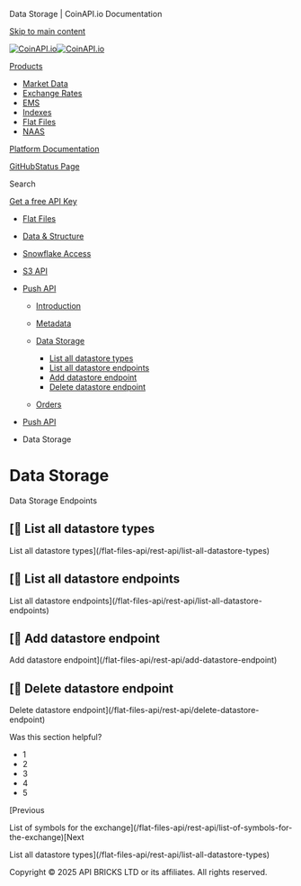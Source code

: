 Data Storage | CoinAPI.io Documentation




[Skip to main content](#__docusaurus_skipToContent_fallback)

[![CoinAPI.io](/img/logo.svg)![CoinAPI.io](/img/logo.svg)](https://www.coinapi.io)

[Products](/flat-files-api/rest-api/data-storage)

* [Market Data](/market-data/)
* [Exchange Rates](/exchange-rates-api/)
* [EMS](/ems-api/)
* [Indexes](/indexes-api/)
* [Flat Files](/flat-files-api/)
* [NAAS](/naas-api/)

[Platform Documentation](/general/authentication)

[GitHub](https://github.com/api-bricks/api-bricks-sdk)[Status Page](https://status.coinapi.io)

Search

[Get a free API Key](https://console.coinapi.io/?link=/apikeys/create)

* [Flat Files](/flat-files-api/)
* [Data & Structure](/flat-files-api/data-types/)
* [Snowflake Access](/flat-files-api/snowflake/)
* [S3 API](/flat-files-api/s3-api/)
* [Push API](/flat-files-api/rest-api/push-api)

  + [Introduction](/flat-files-api/rest-api/push-api)
  + [Metadata](/flat-files-api/rest-api/metadata)
  + [Data Storage](/flat-files-api/rest-api/data-storage)

    - [List all datastore types](/flat-files-api/rest-api/list-all-datastore-types)
    - [List all datastore endpoints](/flat-files-api/rest-api/list-all-datastore-endpoints)
    - [Add datastore endpoint](/flat-files-api/rest-api/add-datastore-endpoint)
    - [Delete datastore endpoint](/flat-files-api/rest-api/delete-datastore-endpoint)
  + [Orders](/flat-files-api/rest-api/orders)

* [Push API](/flat-files-api/rest-api/push-api)
* Data Storage

Data Storage
============

Data Storage Endpoints

[📄️ List all datastore types
---------------------------

List all datastore types](/flat-files-api/rest-api/list-all-datastore-types)

[📄️ List all datastore endpoints
-------------------------------

List all datastore endpoints](/flat-files-api/rest-api/list-all-datastore-endpoints)

[📄️ Add datastore endpoint
-------------------------

Add datastore endpoint](/flat-files-api/rest-api/add-datastore-endpoint)

[📄️ Delete datastore endpoint
----------------------------

Delete datastore endpoint](/flat-files-api/rest-api/delete-datastore-endpoint)

Was this section helpful?

* 1
* 2
* 3
* 4
* 5

[Previous

List of symbols for the exchange](/flat-files-api/rest-api/list-of-symbols-for-the-exchange)[Next

List all datastore types](/flat-files-api/rest-api/list-all-datastore-types)

Copyright © 2025 API BRICKS LTD or its affiliates. All rights reserved.
